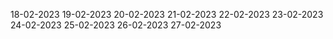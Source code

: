 18-02-2023
19-02-2023
20-02-2023
21-02-2023
22-02-2023
23-02-2023
24-02-2023
25-02-2023
26-02-2023
27-02-2023